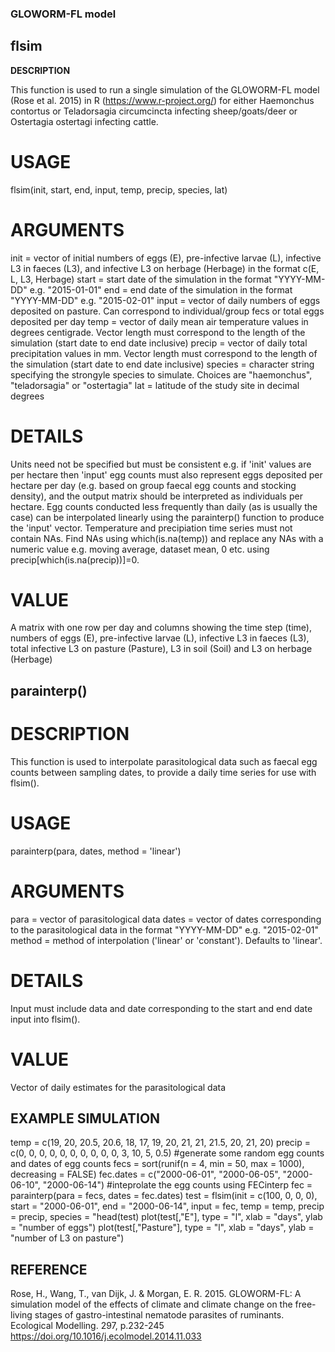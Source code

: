 ### GLOWORM-FL model

## flsim

**DESCRIPTION**

This function is used to run a single simulation of the GLOWORM-FL model (Rose et al. 2015) in R (https://www.r-project.org/) for either Haemonchus contortus or Teladorsagia
circumcincta infecting sheep/goats/deer or Ostertagia ostertagi infecting cattle.

# USAGE
flsim(init, start, end, input, temp, precip, species, lat)

# ARGUMENTS
init = vector of initial numbers of eggs (E), pre-infective larvae (L), infective L3 in faeces (L3), and infective L3 on herbage (Herbage) in the format
c(E, L, L3, Herbage)
start =  start date of the simulation in the format "YYYY-MM-DD" e.g. "2015-01-01"
end = end date of the simulation in the format "YYYY-MM-DD" e.g. "2015-02-01"
input = vector of daily numbers of eggs deposited on pasture. Can correspond to individual/group fecs or total eggs deposited per day
temp = vector of daily mean air temperature values in degrees centigrade. Vector length must correspond to the length of the simulation (start date
to end date inclusive)
precip = vector of daily total precipitation values in mm. Vector length must correspond to the length of the simulation (start date to end date inclusive)
species = character string specifying the strongyle species to simulate. Choices are "haemonchus", "teladorsagia" or "ostertagia"
lat = latitude of the study site in decimal degrees

# DETAILS
Units need not be specified but must be consistent e.g. if 'init' values are per hectare then 'input' egg counts must also represent eggs deposited per
hectare per day (e.g. based on group faecal egg counts and stocking density), and the output matrix should be interpreted as individuals per hectare. Egg
counts conducted less frequently than daily (as is usually the case) can be interpolated linearly using the parainterp() function to produce the 'input'
vector. Temperature and precipiation time series must not contain NAs. Find NAs using which(is.na(temp)) and replace any NAs with a numeric value e.g. moving average, dataset mean, 0 etc. using
precip[which(is.na(precip))]=0.

# VALUE
A matrix with one row per day and columns showing the time step (time), numbers of eggs (E), pre-infective larvae (L), infective L3 in faeces (L3), total
infective L3 on pasture (Pasture), L3 in soil (Soil) and L3 on herbage (Herbage)

## parainterp()

# DESCRIPTION
This function is used to interpolate parasitological data such as faecal egg counts between sampling dates, to provide a daily time series for use with flsim().

# USAGE
parainterp(para, dates, method = 'linear')

# ARGUMENTS
para = vector of parasitological data
dates = vector of dates corresponding to the parasitological data in the format "YYYY-MM-DD" e.g. "2015-02-01"
method = method of interpolation ('linear' or 'constant'). Defaults to 'linear'.

# DETAILS
Input must include data and date corresponding to the start and end date input into flsim().

# VALUE
Vector of daily estimates for the parasitological data


## EXAMPLE SIMULATION

temp = c(19, 20, 20.5, 20.6, 18, 17, 19, 20, 21, 21, 21.5, 20, 21, 20)
precip = c(0, 0, 0, 0, 0, 0, 0, 0, 0, 0, 3, 10, 5, 0.5)
#generate some random egg counts and dates of egg counts
fecs = sort(runif(n = 4, min = 50, max = 1000), decreasing = FALSE)
fec.dates = c("2000-06-01", "2000-06-05", "2000-06-10", "2000-06-14")
#inteprolate the egg counts using FECinterp
fec = parainterp(para = fecs, dates = fec.dates)
test = flsim(init = c(100, 0, 0, 0), start = "2000-06-01", end = "2000-06-14", input = fec, temp = temp, precip = precip, species = "head(test)
plot(test[,"E"], type = "l", xlab = "days", ylab = "number of eggs")
plot(test[,"Pasture"], type = "l", xlab = "days", ylab = "number of L3 on pasture")


## REFERENCE

Rose, H., Wang, T., van Dijk, J. & Morgan, E. R. 2015. GLOWORM-FL: A simulation model of the effects of climate and climate change on the free-living stages of gastro-intestinal nematode parasites of ruminants. Ecological Modelling. 297, p.232-245
https://doi.org/10.1016/j.ecolmodel.2014.11.033
